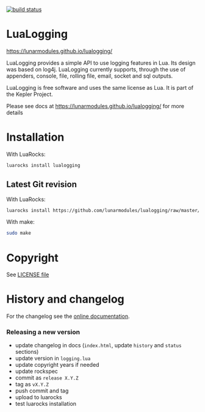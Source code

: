 [![build status](https://github.com/lunarmodules/lualogging/workflows/test/badge.svg)](https://github.com/lunarmodules/lualogging/actions?query=workflow%3Atest)

LuaLogging
==========
https://lunarmodules.github.io/lualogging/

LuaLogging provides a simple API to use logging features in Lua.
Its design was based on log4j. LuaLogging currently supports,
through the use of appenders, console, file, rolling file, email, socket and sql outputs.

LuaLogging is free software and uses the same license as Lua. It is part of the Kepler Project.

Please see docs at https://lunarmodules.github.io/lualogging/ for more details

Installation
============

With LuaRocks:

```sh
luarocks install lualogging
```

Latest Git revision
-------------------

With LuaRocks:

```sh
luarocks install https://github.com/lunarmodules/lualogging/raw/master/lualogging-dev-1.rockspec
```

With make:

```sh
sudo make
```

Copyright
=========

See [LICENSE file](https://github.com/lunarmodules/lualogging/blob/master/COPYRIGHT)

History and changelog
=====================

For the changelog see the [online documentation](https://lunarmodules.github.io/lualogging/index.html#history).

### Releasing a new version

 - update changelog in docs (`index.html`, update `history` and `status` sections)
 - update version in `logging.lua`
 - update copyright years if needed
 - update rockspec
 - commit as `release X.Y.Z`
 - tag as `vX.Y.Z`
 - push commit and tag
 - upload to luarocks
 - test luarocks installation
